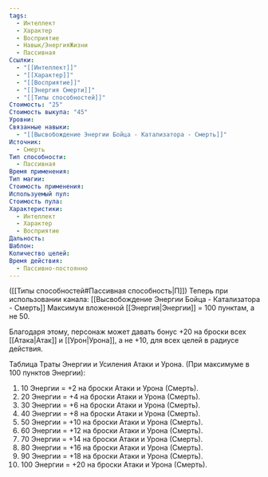 ```yaml
---
tags:
  - Интеллект
  - Характер
  - Восприятие
  - Навык/ЭнергияЖизни
  - Пассивная
Ссылки:
  - "[[Интеллект]]"
  - "[[Характер]]"
  - "[[Восприятие]]"
  - "[[Энергия Смерти]]"
  - "[[Типы способностей]]"
Стоимость: "25"
Стоимость выкупа: "45"
Уровни: 
Связанные навыки:
  - "[[Высвобождение Энергии Бойца - Катализатора - Смерть]]"
Источник:
  - Смерть
Тип способности:
  - Пассивная
Время применения: 
Тип магии: 
Стоимость применения: 
Используемый пул: 
Стоимость пула: 
Характеристики:
  - Интеллект
  - Характер
  - Восприятие
Дальность: 
Шаблон: 
Количество целей: 
Время действия:
  - Пассивно-постоянно
---
```

([[Типы способностей#Пассивная способность|П]]) Теперь при использовании канала: [[Высвобождение Энергии Бойца - Катализатора - Смерть]] Максимум вложенной [[Энергия|Энергии]] = 100 пунктам, а не 50.

Благодаря этому, персонаж может давать бонус +20 на броски всех [[Атака|Атак]] и [[Урон|Урона]], а не +10, для всех целей в радиусе действия. 

Таблица Траты Энергии и Усиления Атаки и Урона.
(При максимуме в 100 пунктов Энергии):

1. 10 Энергии = +2 на броски Атаки и Урона (Смерть).
2. 20 Энергии = +4 на броски Атаки и Урона (Смерть).
3. 30 Энергии = +6 на броски Атаки и Урона (Смерть).
4. 40 Энергии = +8 на броски Атаки и Урона (Смерть).
5. 50 Энергии = +10 на броски Атаки и Урона (Смерть).
6. 60 Энергии = +12 на броски Атаки и Урона (Смерть).
7. 70 Энергии = +14 на броски Атаки и Урона (Смерть).
8. 80 Энергии = +16 на броски Атаки и Урона (Смерть).
9. 90 Энергии = +18 на броски Атаки и Урона (Смерть).
10. 100 Энергии = +20 на броски Атаки и Урона (Смерть).